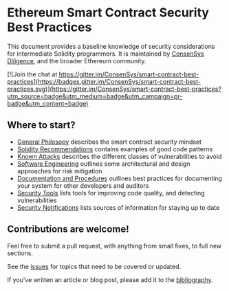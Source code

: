 # Ethereum Smart Contract Security Best Practices

This document provides a baseline knowledge of security considerations for intermediate Solidity programmers. It is maintained by [ConsenSys Diligence](https://media.consensys.net/introducing-consensys-diligence-cf38f83948c), and the broader Ethereum community.

[![Join the chat at https://gitter.im/ConsenSys/smart-contract-best-practices](https://badges.gitter.im/ConsenSys/smart-contract-best-practices.svg)](https://gitter.im/ConsenSys/smart-contract-best-practices?utm_source=badge&utm_medium=badge&utm_campaign=pr-badge&utm_content=badge)

## Where to start?

* [General Philosopy](./general_philosophy) describes the smart contract security mindset
* [Solidity Recommendations](./recommendations) contains examples of good code patterns
* [Known Attacks](./known_attacks) describes the different classes of vulnerabilities to avoid
* [Software Engineering](./software_engineering) outlines some architectural and design approaches for risk mitigation
* [Documentation and Procedures](./documentation) outlines best practices for documenting your system for other developers and auditors 
* [Security Tools](./security_tools) lists tools for improving code quality, and detecting vulnerabilities
* [Security Notifications](./security_notifications) lists sources of information for staying up to date

## Contributions are welcome!

Feel free to submit a pull request, with anything from small fixes, to full new sections.

See the [issues](https://github.com/ConsenSys/smart-contract-best-practices/issues) for topics that need to be covered or updated.

If you've written an article or blog post, please add it to the [bibliography](./bibliography).  